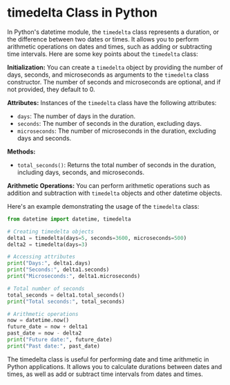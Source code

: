 # timedelta Class in Python

In Python's datetime module, the `timedelta` class represents a duration, or the difference between two dates or times. It allows you to perform arithmetic operations on dates and times, such as adding or subtracting time intervals. Here are some key points about the `timedelta` class:

**Initialization:** You can create a `timedelta` object by providing the number of days, seconds, and microseconds as arguments to the `timedelta` class constructor. The number of seconds and microseconds are optional, and if not provided, they default to 0.

**Attributes:** Instances of the `timedelta` class have the following attributes:
- `days`: The number of days in the duration.
- `seconds`: The number of seconds in the duration, excluding days.
- `microseconds`: The number of microseconds in the duration, excluding days and seconds.

**Methods:**
- `total_seconds()`: Returns the total number of seconds in the duration, including days, seconds, and microseconds.

**Arithmetic Operations:** You can perform arithmetic operations such as addition and subtraction with `timedelta` objects and other datetime objects.

Here's an example demonstrating the usage of the `timedelta` class:

```python
from datetime import datetime, timedelta

# Creating timedelta objects
delta1 = timedelta(days=5, seconds=3600, microseconds=500)
delta2 = timedelta(days=3)

# Accessing attributes
print("Days:", delta1.days)
print("Seconds:", delta1.seconds)
print("Microseconds:", delta1.microseconds)

# Total number of seconds
total_seconds = delta1.total_seconds()
print("Total seconds:", total_seconds)

# Arithmetic operations
now = datetime.now()
future_date = now + delta1
past_date = now - delta2
print("Future date:", future_date)
print("Past date:", past_date)
```

The timedelta class is useful for performing date and time arithmetic in Python applications. It allows you to calculate durations between dates and times, as well as add or subtract time intervals from dates and times.






